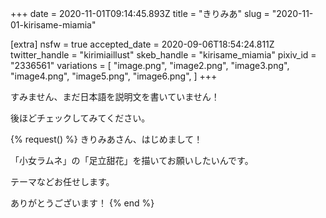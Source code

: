 +++
date = 2020-11-01T09:14:45.893Z
title = "きりみあ"
slug = "2020-11-01-kirisame-miamia"

[extra]
nsfw = true
accepted_date = 2020-09-06T18:54:24.811Z
twitter_handle = "kirimiaillust"
skeb_handle = "kirisame_miamia"
pixiv_id = "2336561"
variations = [
  "image.png",
  "image2.png",
  "image3.png",
  "image4.png",
  "image5.png",
  "image6.png",
]
+++

すみません、まだ日本語を説明文を書いていません！

後ほどチェックしてみてください。

{% request() %}
きりみあさん、はじめまして！

「小女ラムネ」の「足立甜花」を描いてお願いしたいんです。

テーマなどお任せします。

ありがとうございます！
{% end %}
